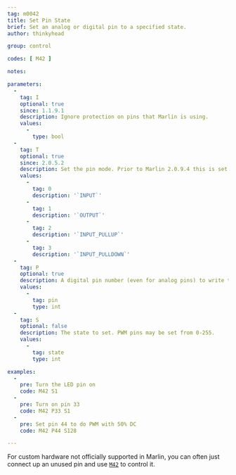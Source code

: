 ```yaml
---
tag: m0042
title: Set Pin State
brief: Set an analog or digital pin to a specified state.
author: thinkyhead

group: control

codes: [ M42 ]

notes:

parameters:
  -
    tag: I
    optional: true
    since: 1.1.9.1
    description: Ignore protection on pins that Marlin is using.
    values:
      -
        type: bool
  -
    tag: T
    optional: true
    since: 2.0.5.2
    description: Set the pin mode. Prior to Marlin 2.0.9.4 this is set with the `M` parameter.
    values:
      -
        tag: 0
        description: '`INPUT`'
      -
        tag: 1
        description: '`OUTPUT`'
      -
        tag: 2
        description: '`INPUT_PULLUP`'
      -
        tag: 3
        description: '`INPUT_PULLDOWN`'
  -
    tag: P
    optional: true
    description: A digital pin number (even for analog pins) to write to. (`LED_PIN` if omitted)
    values:
      -
        tag: pin
        type: int
  -
    tag: S
    optional: false
    description: The state to set. PWM pins may be set from 0-255.
    values:
      -
        tag: state
        type: int

examples:
  -
    pre: Turn the LED pin on
    code: M42 S1
  -
    pre: Turn on pin 33
    code: M42 P33 S1
  -
    pre: Set pin 44 to do PWM with 50% DC
    code: M42 P44 S128

---
```


For custom hardware not officially supported in Marlin, you can often just connect up an unused pin and use [`M42`](/docs/gcode/M042.html) to control it.
